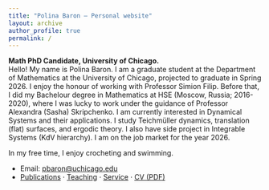 ```yaml
---
title: "Polina Baron — Personal website"
layout: archive
author_profile: true
permalink: /
---
```


**Math PhD Candidate, University of Chicago.**  
Hello! My name is Polina Baron. I am a graduate student at the Department of Mathematics at the University of Chicago, projected to graduate in Spring 2026. I enjoy the honour of working with Professor Simion Filip. Before that, I did my Bachelour degree in Mathematics at HSE (Moscow, Russia; 2016-2020), where I was lucky to work under the guidance of Professor Alexandra (Sasha) Skripchenko. I am currently interested in Dynamical Systems and their applications. I study Teichmüller dynamics, translation (flat) surfaces, and ergodic theory. I also have side project in Integrable Systems (KdV hierarchy). I am on the job market for the year 2026.

In my free time, I enjoy crocheting and swimming.

- Email: pbaron@uchicago.edu  
- [Publications](/publications/) · [Teaching](/teaching/) · [Service](/service/) · [CV (PDF)](/files/Polina-Baron_CV_2025-10-28.pdf)
